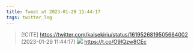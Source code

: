 ```yaml
---
title: Tweet at 2023-01-29 11:44:17
tags: twitter_log
---
```


> [!CITE] https://twitter.com/kaisekiriu/status/1619526819505664002 (2023-01-29 11:44:17)
> ![](https://twitter.com/kaisekiriu/status/1619526819505664002)
> https://t.co/O9IQzw8CEc
